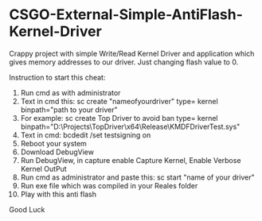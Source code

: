 # CSGO-External-Simple-AntiFlash-Kernel-Driver

Crappy project with simple Write/Read Kernel Driver and application which gives memory addresses to our driver. Just changing flash value to 0. 

Instruction to start this cheat:
1. Run cmd as with administrator 
2. Text in cmd this: sc create "nameofyourdriver" type= kernel binpath="path to your driver"
2. For example:  sc create Top Driver to avoid ban type= kernel binpath="D:\Projects\TopDriver\x64\Release\KMDFDriverTest.sys"
3. Text in cmd: bcdedit /set testsigning on
4. Reboot your system
5. Download DebugView
6. Run DebugView, in capture enable Capture Kernel, Enable Verbose Kernel OutPut
7. Run cmd as administrator and paste this: sc start "name of your driver"
8. Run exe file which was compiled in your Reales folder
9. Play with this anti flash

Good Luck

